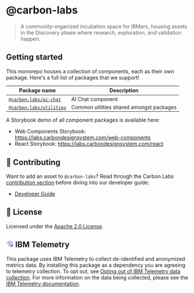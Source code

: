 # @carbon-labs

> A community-organized incubation space for IBMers, housing assets in the
> Discovery phase where research, exploration, and validation happen.

## Getting started

This monorepo houses a collection of components, each as their own package.
Here's a full list of packages that we support!

| Package name                                                                                                 | Description                              |
| ------------------------------------------------------------------------------------------------------------ | ---------------------------------------- |
| [`@carbon-labs/ai-chat`](https://github.com/carbon-design-system/carbon-labs/tree/main/packages/chat)        | AI Chat component                        |
| [`@carbon-labs/utilities`](https://github.com/carbon-design-system/carbon-labs/tree/main/packages/utilities) | Common utilities shared amongst packages |

A Storybook demo of all component packages is available here:

- Web Components Storybook: https://labs.carbondesignsystem.com/web-components
- React Storybook: https://labs.carbondesignsystem.com/react

## 🙌 Contributing

Want to add an asset to `@carbon-labs`? Read through the Carbon Labs
[contribution section](https://pages.github.ibm.com/carbon/ibm-products/contributing/carbon-labs/#carbon-labs-in-code)
before diving into our developer guide:

- [Developer Guide](https://github.com/carbon-design-system/carbon-labs/blob/main/docs/developing.md)

## 📝 License

Licensed under the
[Apache 2.0 License](https://github.com/carbon-design-system/carbon-labs/blob/main/LICENSE).

## <picture><source height="20" width="20" media="(prefers-color-scheme: dark)" srcset="https://raw.githubusercontent.com/ibm-telemetry/telemetry-js/main/docs/images/ibm-telemetry-dark.svg"><source height="20" width="20" media="(prefers-color-scheme: light)" srcset="https://raw.githubusercontent.com/ibm-telemetry/telemetry-js/main/docs/images/ibm-telemetry-light.svg"><img height="20" width="20" alt="IBM Telemetry" src="https://raw.githubusercontent.com/ibm-telemetry/telemetry-js/main/docs/images/ibm-telemetry-light.svg"></picture> IBM Telemetry

This package uses IBM Telemetry to collect de-identified and anonymized metrics
data. By installing this package as a dependency you are agreeing to telemetry
collection. To opt out, see
[Opting out of IBM Telemetry data collection](https://github.com/ibm-telemetry/telemetry-js/tree/main#opting-out-of-ibm-telemetry-data-collection).
For more information on the data being collected, please see the
[IBM Telemetry documentation](https://github.com/ibm-telemetry/telemetry-js/tree/main#ibm-telemetry-collection-basics).
